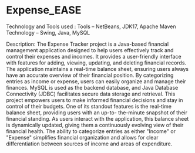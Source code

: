 # Expense_EASE
Technology and Tools used : Tools – NetBeans, JDK17, Apache Maven
Technology – Swing, Java, MySQL

Description:
The Expense Tracker project is a Java-based financial management application designed
to help users effectively track and control their expenses and incomes. It provides a user-friendly
interface with features for adding, viewing, updating, and deleting financial records. The
application maintains a real-time balance sheet, ensuring users always have an accurate overview
of their financial position. By categorizing entries as income or expense, users can easily
organize and manage their finances. MySQL is used as the backend database, and Java Database
Connectivity (JDBC) facilitates secure data storage and retrieval. This project empowers users to
make informed financial decisions and stay in control of their budgets.
One of its standout features is the real-time balance sheet, providing users with an up-to-
the-minute snapshot of their financial standing. As users interact with the application, this
balance sheet is dynamically updated, giving them a continuously evolving view of their
financial health. The ability to categorize entries as either "Income" or "Expense" simplifies
financial organization and allows for clear differentiation between sources of income and areas
of expenditure.
